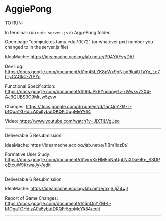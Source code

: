 # AggiePong

TO RUN:

In terminal: run `node server.js` in AggiePong folder

Open page "compute.cs.tamu.edu:10072" (or whatever port number you changed to in the server.js file)  

IdeaMache: https://ideamache.ecologylab.net/e/P94YAFswDA/

Dev Log:  https://docs.google.com/document/d/1m45LZK8pWx9gNiod9kaiUTaYq_Lc7L-yCAGkC-7fPYc  

Functional Specification:  https://docs.google.com/document/d/196JPkRYudqoyGv-kWwkv72X4-AJ9QUBS3C9MrJw5zvw

Changes: https://docs.google.com/document/d/15nQnYZM-L-b1OgaTGHdizA0u6ybutDRQFr5gpMeYA84

Video: https://www.youtube.com/watch?v=JjXTiLVgUso

---
Deliverable 5 Resubmission

IdeaMache: https://ideamache.ecologylab.net/e/1IBm1lgzDt/

Formative User Study: https://docs.google.com/document/d/1yirvKkHMFbN5Ug0NiXDaEiKn_S3DPoEtcuW9KrwaJyk/edit

---
Deliverable 6 Resubmission

IdeaMache: https://ideamache.ecologylab.net/e/hxjSJjZ4wj/

Report of Game Changes: https://docs.google.com/document/d/15nQnYZM-L-b1OgaTGHdizA0u6ybutDRQFr5gpMeYA84/edit

---
